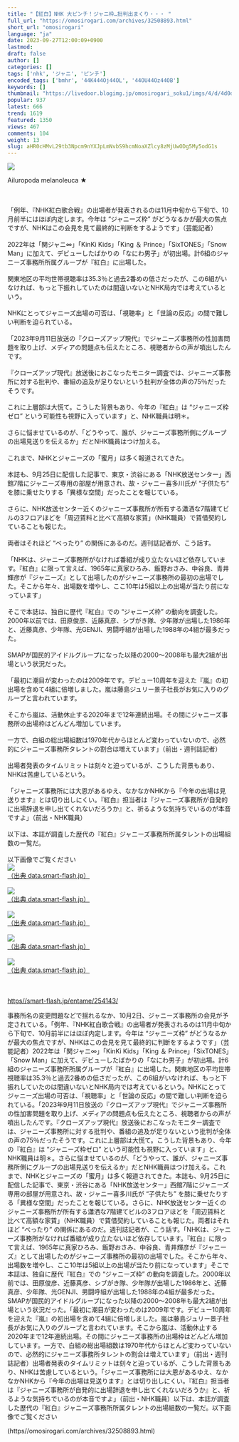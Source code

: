 ```yaml
---
title: "【紅白】NHK 大ピンチ！ジャニ枠…批判出まくり・・・ "
full_url: "https://omosirogari.com/archives/32508893.html"
short_url: "omosirogari"
language: "ja"
date: 2023-09-27T12:00:09+0900
lastmod: 
draft: false
author: []
categories: []
tags: ['nhk', 'ジャニ', 'ピンチ']
encoded_tags: ['bmhr', '44K444Oj44OL', '44OU44Oz44OB']
keywords: []
thumbnail: "https://livedoor.blogimg.jp/omosirogari_soku1/imgs/4/d/4d0d917f.jpg"
popular: 937
latest: 666
trend: 1619
featured: 1350
views: 467
comments: 104
weight: 13
slug: aHR0cHMvL29tb3Npcm9nYXJpLmNvbS9hcmNoaXZlcy8zMjUwODg5My5odG1s
---
```


![](https://livedoor.blogimg.jp/omosirogari_soku1/imgs/4/d/4d0d917f.jpg)

<div><p>Ailuropoda melanoleuca ★ </p><br> <br> 「例年、『NHK紅白歌合戦』の出場者が発表されるのは11月中旬から下旬で、10月前半にはほぼ内定します。今年は “ジャニーズ枠” がどうなるかが最大の焦点ですが、NHKはこの会見を見て最終的に判断をするようです」（芸能記者） <br> <br> 2022年は「関ジャニ∞」「KinKi Kids」「King ＆ Prince」「SixTONES」「Snow Man」に加えて、デビューしたばかりの「なにわ男子」が初出場。計6組のジャニーズ事務所所属グループが『紅白』に出場した。 <br> <br> 関東地区の平均世帯視聴率は35.3％と過去2番めの低さだったが、この6組がいなければ、もっと下振れしていたのは間違いないとNHK局内では考えているという。 <br> <br> NHKにとってジャニーズ出場の可否は、「視聴率」と「世論の反応」の間で難しい判断を迫られている。 <br> <br> 「2023年9月11日放送の『クローズアップ現代』でジャニーズ事務所の性加害問題を取り上げ、メディアの問題点も伝えたところ、視聴者からの声が噴出したんです。 <br> <br> 『クローズアップ現代』放送後におこなったモニター調査では、ジャニーズ事務所に対する批判や、番組の追及が足りないという批判が全体の声の75％だったそうです。 <br> <br> これに上層部は大慌て。こうした背景もあり、今年の『紅白』は “ジャニーズ枠ゼロ” という可能性も視野に入っています」と、NHK職員は明＊。 <br> <br> さらに悩ませているのが、「どうやって、誰が、ジャニーズ事務所側にグループの出場見送りを伝えるか」だとNHK職員はつけ加える。 <br> <br> これまで、NHKとジャニーズの「蜜月」は多く報道されてきた。 <br> <br> 本誌も、9月25日に配信した記事で、東京・渋谷にある「NHK放送センター」西館7階にジャニーズ専用の部屋が用意され、故・ジャニー喜多川氏が “子供たち” を膝に乗せたりする「異様な空間」だったことを報じている。 <br> <br> さらに、NHK放送センター近くのジャニーズ事務所が所有する瀟洒な7階建てビルの3フロアほどを「周辺賃料と比べて高額な家賃」（NHK職員）で賃借契約していることも報じた。 <br> <br> 両者はそれほど “べったり” の関係にあるのだ。週刊誌記者が、こう話す。 <br> <br> 「NHKは、ジャニーズ事務所がなければ番組が成り立たないほど依存しています。『紅白』に限って言えば、1965年に真家ひろみ、飯野おさみ、中谷良、青井輝彦が『ジャニーズ』として出場したのがジャニーズ事務所の最初の出場でした。そこから年々、出場数を増やし、ここ10年は5組以上の出場が当たり前になっています」 <br> <br> そこで本誌は、独自に歴代『紅白』での “ジャニーズ枠” の動向を調査した。2000年以前では、田原俊彦、近藤真彦、シブがき隊、少年隊が出場した1986年と、近藤真彦、少年隊、光GENJI、男闘呼組が出場した1988年の4組が最多だった。 <br> <br> SMAPが国民的アイドルグループになった以降の2000～2008年も最大2組が出場という状況だった。 <br> <br> 「最初に潮目が変わったのは2009年です。デビュー10周年を迎えた『嵐』の初出場を含めて4組に倍増しました。嵐は藤島ジュリー景子社長がお気に入りのグループと言われています。 <br> <br> そこから嵐は、活動休止する2020年まで12年連続出場。その間にジャニーズ事務所の出場枠はどんどん増加しています。 <br> <br> 一方で、白組の総出場組数は1970年代からほとんど変わっていないので、必然的にジャニーズ事務所タレントの割合は増えています」（前出・週刊誌記者） <br> <br> 出場者発表のタイムリミットは刻々と迫っているが、こうした背景もあり、NHKは苦慮しているという。 <br> <br> 「ジャニーズ事務所には大恩があるゆえ、なかなかNHKから『今年の出場は見送ります』とは切り出しにくい。『紅白』担当者は『ジャニーズ事務所が自発的に出場辞退を申し出てくれないだろうか』と、祈るような気持ちでいるのが本音ですよ」（前出・NHK職員） <br> <br> 以下は、本誌が調査した歴代の『紅白』ジャニーズ事務所所属タレントの出場組数の一覧だ。 <br> <br> 以下画像でご覧ください <br> <a href='https//data.smart-flash.jp/wp-content/uploads/2023/09/26183008/johnnys2_1-2.jpg' target='_blank' class='' id='img_1_1'><img src='https//livedoor.blogimg.jp/omosirogari_soku1/imgs/b/3/b3d1eaa1.jpg'><br>（出典 data.smart-flash.jp）<br></a> <br> <a href='https//data.smart-flash.jp/wp-content/uploads/2023/09/26183014/johnnys3_1.jpg' target='_blank' class='' id='img_1_2'><img src='https//livedoor.blogimg.jp/omosirogari_soku1/imgs/1/5/158be534.jpg'><br>（出典 data.smart-flash.jp）<br></a> <br> <a href='https//data.smart-flash.jp/wp-content/uploads/2023/09/26183019/johnnys4_1.jpg' target='_blank' class='' id='img_1_3'><img src='https//livedoor.blogimg.jp/omosirogari_soku1/imgs/b/0/b0a5e2a1.jpg'><br>（出典 data.smart-flash.jp）<br></a> <br> <a href='https//data.smart-flash.jp/wp-content/uploads/2023/09/26183023/johnnys5_1.jpg' target='_blank' class='' id='img_1_4'><img src='https//livedoor.blogimg.jp/omosirogari_soku1/imgs/5/4/54a5fea0.jpg'><br>（出典 data.smart-flash.jp）<br></a> <br> <a href='https//data.smart-flash.jp/wp-content/uploads/2023/09/26183028/johnnys6_1.jpg' target='_blank' class='' id='img_1_5'><img src='https//livedoor.blogimg.jp/omosirogari_soku1/imgs/4/1/41651f53.jpg'><br>（出典 data.smart-flash.jp）<br></a> <br> <br> <br> <a target='_blank' href='https//smart-flash.jp/entame/254143/'>https//smart-flash.jp/entame/254143/</a> <p>事務所名の変更問題などで揺れるなか、10月2日、ジャニーズ事務所の会見が予定されている。「例年、『NHK紅白歌合戦』の出場者が発表されるのは11月中旬から下旬で、10月前半にはほぼ内定します。今年は “ジャニーズ枠” がどうなるかが最大の焦点ですが、NHKはこの会見を見て最終的に判断をするようです」（芸能記者）2022年は「関ジャニ∞」「KinKi Kids」「King ＆ Prince」「SixTONES」「Snow Man」に加えて、デビューしたばかりの「なにわ男子」が初出場。計6組のジャニーズ事務所所属グループが『紅白』に出場した。関東地区の平均世帯視聴率は35.3％と過去2番めの低さだったが、この6組がいなければ、もっと下振れしていたのは間違いないとNHK局内では考えているという。NHKにとってジャニーズ出場の可否は、「視聴率」と「世論の反応」の間で難しい判断を迫られている。「2023年9月11日放送の『クローズアップ現代』でジャニーズ事務所の性加害問題を取り上げ、メディアの問題点も伝えたところ、視聴者からの声が噴出したんです。『クローズアップ現代』放送後におこなったモニター調査では、ジャニーズ事務所に対する批判や、番組の追及が足りないという批判が全体の声の75％だったそうです。これに上層部は大慌て。こうした背景もあり、今年の『紅白』は “ジャニーズ枠ゼロ” という可能性も視野に入っています」と、NHK職員は明＊。さらに悩ませているのが、「どうやって、誰が、ジャニーズ事務所側にグループの出場見送りを伝えるか」だとNHK職員はつけ加える。これまで、NHKとジャニーズの「蜜月」は多く報道されてきた。本誌も、9月25日に配信した記事で、東京・渋谷にある「NHK放送センター」西館7階にジャニーズ専用の部屋が用意され、故・ジャニー喜多川氏が “子供たち” を膝に乗せたりする「異様な空間」だったことを報じている。さらに、NHK放送センター近くのジャニーズ事務所が所有する瀟洒な7階建てビルの3フロアほどを「周辺賃料と比べて高額な家賃」（NHK職員）で賃借契約していることも報じた。両者はそれほど “べったり” の関係にあるのだ。週刊誌記者が、こう話す。「NHKは、ジャニーズ事務所がなければ番組が成り立たないほど依存しています。『紅白』に限って言えば、1965年に真家ひろみ、飯野おさみ、中谷良、青井輝彦が『ジャニーズ』として出場したのがジャニーズ事務所の最初の出場でした。そこから年々、出場数を増やし、ここ10年は5組以上の出場が当たり前になっています」そこで本誌は、独自に歴代『紅白』での “ジャニーズ枠” の動向を調査した。2000年以前では、田原俊彦、近藤真彦、シブがき隊、少年隊が出場した1986年と、近藤真彦、少年隊、光GENJI、男闘呼組が出場した1988年の4組が最多だった。SMAPが国民的アイドルグループになった以降の2000～2008年も最大2組が出場という状況だった。「最初に潮目が変わったのは2009年です。デビュー10周年を迎えた『嵐』の初出場を含めて4組に倍増しました。嵐は藤島ジュリー景子社長がお気に入りのグループと言われています。そこから嵐は、活動休止する2020年まで12年連続出場。その間にジャニーズ事務所の出場枠はどんどん増加しています。一方で、白組の総出場組数は1970年代からほとんど変わっていないので、必然的にジャニーズ事務所タレントの割合は増えています」（前出・週刊誌記者）出場者発表のタイムリミットは刻々と迫っているが、こうした背景もあり、NHKは苦慮しているという。「ジャニーズ事務所には大恩があるゆえ、なかなかNHKから『今年の出場は見送ります』とは切り出しにくい。『紅白』担当者は『ジャニーズ事務所が自発的に出場辞退を申し出てくれないだろうか』と、祈るような気持ちでいるのが本音ですよ」（前出・NHK職員）以下は、本誌が調査した歴代の『紅白』ジャニーズ事務所所属タレントの出場組数の一覧だ。以下画像でご覧ください</p></div>

(https//omosirogari.com/archives/32508893.html)
